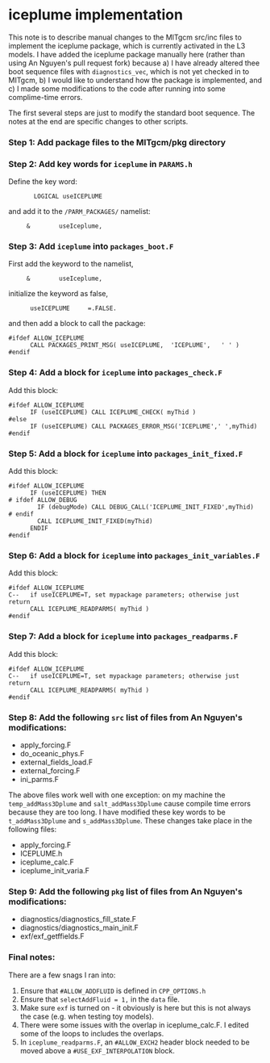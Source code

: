 # iceplume implementation

This note is to describe manual changes to the MITgcm src/inc files to implement the iceplume package, which is currently activated in the L3 models. I have added the iceplume package manually here (rather than using An Nguyen's pull request fork) because a) I have already altered thee boot sequence files with `diagnostics_vec`, which is not yet checked in to MITgcm, b) I would like to understand how the package is implemented, and c) I made some modifications to the code after running into some complime-time errors.

The first several steps are just to modify the standard boot sequence. The notes at the end are specific changes to other scripts.

### Step 1: Add package files to the MITgcm/pkg directory

### Step 2: Add key words for `iceplume` in `PARAMS.h`
Define the key word:
```
       LOGICAL useICEPLUME
```
and add it to the `/PARM_PACKAGES/` namelist:
```
     &        useIceplume,
```

### Step 3: Add  `iceplume` into `packages_boot.F`
First add the keyword to the namelist,
```
     &        useIceplume,
```
initialize the keyword as false,
```
      useICEPLUME     =.FALSE.
```
and then add a block to call the package:
```
#ifdef ALLOW_ICEPLUME
      CALL PACKAGES_PRINT_MSG( useICEPLUME,  'ICEPLUME',   ' ' )
#endif
```

### Step 4: Add a block for ```iceplume``` into `packages_check.F`
Add this block:
```
#ifdef ALLOW_ICEPLUME
      IF (useICEPLUME) CALL ICEPLUME_CHECK( myThid )
#else
      IF (useICEPLUME) CALL PACKAGES_ERROR_MSG('ICEPLUME',' ',myThid)
#endif
```

### Step 5: Add a block for ```iceplume``` into `packages_init_fixed.F`
Add this block:
```
#ifdef ALLOW_ICEPLUME
      IF (useICEPLUME) THEN
# ifdef ALLOW_DEBUG
        IF (debugMode) CALL DEBUG_CALL('ICEPLUME_INIT_FIXED',myThid)
# endif
        CALL ICEPLUME_INIT_FIXED(myThid)
      ENDIF
#endif
```

### Step 6: Add a block for ```iceplume``` into `packages_init_variables.F`
Add this block:
```
#ifdef ALLOW_ICEPLUME
C--   if useICEPLUME=T, set mypackage parameters; otherwise just return
      CALL ICEPLUME_READPARMS( myThid )
#endif
```

### Step 7: Add a block for ```iceplume``` into `packages_readparms.F`
Add this block:
```
#ifdef ALLOW_ICEPLUME
C--   if useICEPLUME=T, set mypackage parameters; otherwise just return
      CALL ICEPLUME_READPARMS( myThid )
#endif
```

### Step 8: Add the following `src` list of files from An Nguyen's modifications:
  - apply_forcing.F
  - do_oceanic_phys.F
  - external_fields_load.F
  - external_forcing.F
  - ini_parms.F

 The above files work well with one exception: on my machine the `temp_addMass3Dplume` and `salt_addMass3Dplume` cause compile time errors because they are too long. I have modified these key words to be `t_addMass3Dplume` and `s_addMass3Dplume`. These changes take place in the following files:
  - apply_forcing.F
  - ICEPLUME.h
  - iceplume_calc.F
  - iceplume_init_varia.F

### Step 9: Add the following `pkg` list of files from An Nguyen's modifications:
  - diagnostics/diagnostics_fill_state.F
  - diagnostics/diagnostics_main_init.F
  - exf/exf_getffields.F

### Final notes:
There are a few snags I ran into:
1. Ensure that `#ALLOW_ADDFLUID` is defined in `CPP_OPTIONS.h`
2. Ensure that `selectAddFluid = 1,` in the `data` file.
3. Make sure `exf` is turned on - it obviously is here but this is not always the case (e.g. when testing toy models).
4. There were some issues with the overlap in iceplume_calc.F. I edited some of the loops to includes the overlaps.
5. In `iceplume_readparms.F`, an `#ALLOW_EXCH2` header block needed to be moved above a `#USE_EXF_INTERPOLATION` block.

